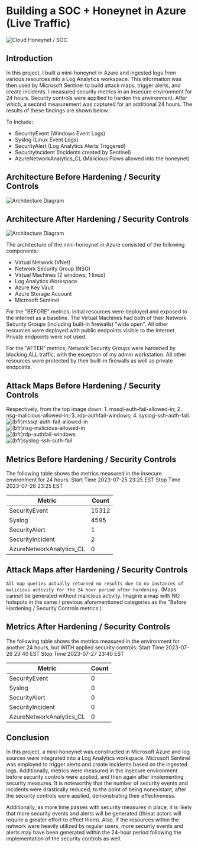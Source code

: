
# Building a SOC + Honeynet in Azure (Live Traffic)
![Cloud Honeynet / SOC](https://i.imgur.com/ZWxe03e.jpg)

## Introduction

In this project, I built a mini-honeynet in Azure and ingested logs from various resources into a Log Analytics workspace. This information was then used by Microsoft Sentinel to build attack maps, trigger alerts, and create incidents. I measured security metrics in an insecure environment for 24 hours. Security controls were appllied to harden the environment. After which, a second measurement was captured for an additional 24 hours. The results of these findings are shown below. 

To Include:

- SecurityEvent (Windows Event Logs)
- Syslog (Linux Event Logs)
- SecurityAlert (Log Analytics Alerts Triggered)
- SecurityIncident (Incidents created by Sentinel)
- AzureNetworkAnalytics_CL (Malicious Flows allowed into the honeynet)

## Architecture Before Hardening / Security Controls
![Architecture Diagram](https://i.imgur.com/aBDwnKb.jpg)

## Architecture After Hardening / Security Controls
![Architecture Diagram](https://i.imgur.com/YQNa9Pp.jpg)

The architecture of the mini-honeynet in Azure consisted of the following components:

- Virtual Network (VNet)
- Network Security Group (NSG)
- Virtual Machines (2 windows, 1 linux)
- Log Analytics Workspace
- Azure Key Vault
- Azure Storage Account
- Microsoft Sentinel

For the "BEFORE" metrics, initial resources were deployed and exposed to the internet as a baseline. The Virtual Machines had both of their Network Security Groups (including built-in firewalls) "wide open". All other resources were deployed with public endpoints visible to the Internet. Private endpoints were not used.

For the "AFTER" metrics, Network Security Groups were hardened by blocking ALL traffic, with the exception of my admin workstation. All other resources were protected by their built-in firewalls as well as private endpoints.

## Attack Maps Before Hardening / Security Controls
Respectively, from the top image down: 1. mssql-auth-fail-allowed-in; 2. nsg-malicious-allowed-in; 3. rdp-authfail-windows; 4. syslog-ssh-auth-fail.
![(bfr)mssql-auth-fail-allowed-in](https://github.com/Thegreatartful/Azure-Soc/assets/139084546/e73e7997-3e4a-4578-9061-23b2afdaf451)<br>
![(bfr)nsg-malicious-allowed-in](https://github.com/Thegreatartful/Azure-Soc/assets/139084546/67f8d5d1-69cd-405f-ba03-8092ca380c79)<br>
![(bfr)rdp-authfail-windows](https://github.com/Thegreatartful/Azure-Soc/assets/139084546/61fbb053-4028-4bed-aceb-47ab31f96ae6)<br>
![(bfr)syslog-ssh-suth-fail](https://github.com/Thegreatartful/Azure-Soc/assets/139084546/90022400-54b8-4d80-aa52-5c11329691e2)<br>


## Metrics Before Hardening / Security Controls

The following table shows the metrics measured in the insecure environment for 24 hours:
Start Time 2023-07-25 23:25 EST
Stop Time 2023-07-26 23:25 EST

| Metric                   | Count
| ------------------------ | -----
| SecurityEvent            | 15312
| Syslog                   | 4595
| SecurityAlert            | 1
| SecurityIncident         | 2
| AzureNetworkAnalytics_CL | 0

## Attack Maps after Hardening / Security Controls

```All map queries actually returned no results due to no instances of malicious activity for the 24 hour period after hardening.```
(Maps cannot be generated without malicious activity. Imagine a map with NO hotspots in the same / previous aforementioned categories as the "Before Hardening / Security Controls metrics.)

## Metrics After Hardening / Security Controls

The following table shows the metrics measured in the environment for another 24 hours, but WITH applied security controls:
Start Time 2023-07-26 23:40 EST
Stop Time	2023-07-27 23:40 EST

| Metric                   | Count
| ------------------------ | -----
| SecurityEvent            | 0
| Syslog                   | 0
| SecurityAlert            | 0
| SecurityIncident         | 0
| AzureNetworkAnalytics_CL | 0

## Conclusion

In this project, a mini-honeynet was constructed in Microsoft Azure and log sources were integrated into a Log Analytics workspace. Microsoft Sentinel was employed to trigger alerts and create incidents based on the ingested logs. Additionally, metrics were measured in the insecure environment before security controls were applied, and then again after implementing security measures. It is noteworthy that the number of security events and incidents were drastically reduced, to the point of being nonexistant, after the security controls were applied, demonstrating their effectiveness. 

Additionally, as more time passes with security measures in place, it is likely that more security events and alerts will be generated (threat actors will require a greater effort to effect them). Also, if the resources within the network were heavily utilized by regular users, more security events and alerts may have been generated within the 24-hour period following the implementation of the security controls as well.
